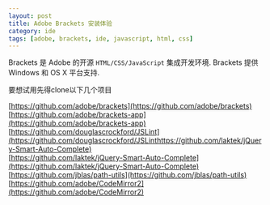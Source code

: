 ```yaml
---
layout: post
title: Adobe Brackets 安装体验
category: ide
tags: [adobe, brackets, ide, javascript, html, css]
---
```


Brackets 是 Adobe 的开源 `HTML/CSS/JavaScript` 集成开发环境. Brackets 提供 Windows 和 OS X 平台支持.

要想试用先得clone以下几个项目

[https://github.com/adobe/brackets](https://github.com/adobe/brackets)  
[https://github.com/adobe/brackets-app](https://github.com/adobe/brackets-app)  
[https://github.com/douglascrockford/JSLint](https://github.com/douglascrockford/JSLinthttps://github.com/laktek/jQuery-Smart-Auto-Complete)  
[https://github.com/laktek/jQuery-Smart-Auto-Complete](https://github.com/laktek/jQuery-Smart-Auto-Complete)  
[https://github.com/jblas/path-utils](https://github.com/jblas/path-utils)  
[https://github.com/adobe/CodeMirror2](https://github.com/adobe/CodeMirror2)  
